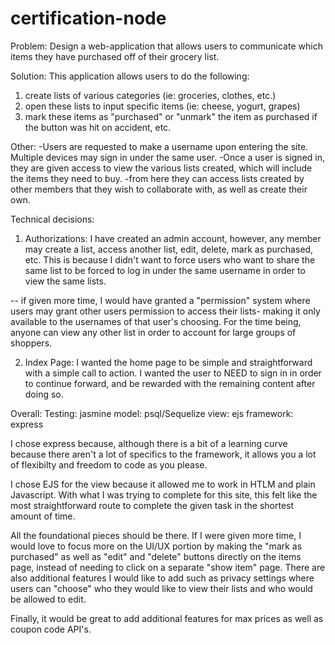 # certification-node

Problem: Design a web-application that allows users to communicate which items they have purchased off of their grocery list.

Solution:
This application allows users to do the following:
1) create lists of various categories (ie: groceries, clothes, etc.)
2) open these lists to input specific items (ie: cheese, yogurt, grapes)
3) mark these items as "purchased" or "unmark" the item as purchased if the button was hit on accident, etc.

Other:
-Users are requested to make a username upon entering the site. Multiple devices may sign in under the same user.
-Once a user is signed in, they are given access to view the various lists created, which will include the items they need to buy.
-from here they can access lists created by other members that they wish to collaborate with, as well as create their own.

Technical decisions:

1) Authorizations: I have created an admin account, however, any member may create a list, access another list, edit, delete, mark as purchased, etc. This is because I didn't want to force users who want to share the same list to be forced to log in under the same username in order to view the same lists.

-- if given more time, I would have granted a "permission" system where users may grant other users permission to access their lists- making it only available to the usernames of that user's choosing. For the time being, anyone can view any other list in order to account for large groups of shoppers.

2) Index Page: I wanted the home page to be simple and straightforward with a simple call to action. I wanted the user to NEED to sign in in order to continue forward, and be rewarded with the remaining content after doing so.

Overall:
  Testing: jasmine
  model: psql/Sequelize
  view: ejs
  framework: express

  I chose express because, although there is a bit of a learning curve because there aren't a lot of specifics to the framework, it allows you a lot of flexibilty and freedom to code as you please.

  I chose EJS for the view because it allowed me to work in HTLM and plain Javascript. With what I was trying to complete for this site, this felt like the most straightforward route to complete the given task in the shortest amount of time.

All the foundational pieces should be there. If I were given more time, I would love to focus more on the UI/UX portion by making the "mark as purchased" as well as "edit" and "delete" buttons directly on the items page, instead of needing to click on a separate "show item" page. There are also additional features I would like to add such as privacy settings where users can "choose" who they would like to view their lists and who would be allowed to edit.

Finally, it would be great to add additional features for max prices as well as coupon code API's. 
